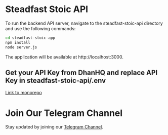 # Steadfast Stoic API
To run the backend API server, navigate to the steadfast-stoic-api directory and use the following commands:

```bash
cd steadfast-stoic-app
npm install
node server.js
```
The application will be available at http://localhost:3000.

## Get your API Key from DhanHQ and replace API Key in steadfast-stoic-api/.env 

[Link to monorepo](https://github.com/narenkram/steadfast-stoic-monorepo)

# Join Our Telegram Channel

Stay updated by joining our [Telegram Channel](https://t.me/steadfaststoic).